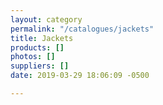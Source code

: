 ```yaml
---
layout: category
permalink: "/catalogues/jackets"
title: Jackets
products: []
photos: []
suppliers: []
date: 2019-03-29 18:06:09 -0500

---
```

